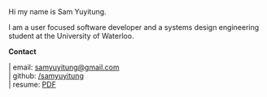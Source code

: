 Hi my name is Sam Yuyitung. 

I am a user focused software developer and a systems design engineering
student at the University of Waterloo.

**Contact**

|    email: <samyuyitung@gmail.com>  
|   github: [/samyuyitung](https://github.com/samyuyitung)  
| resume: [PDF](./assets/samuel-yuyitung-resume.pdf)
